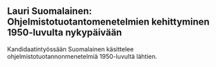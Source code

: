 ## Lauri Suomalainen: Ohjelmistotuotantomenetelmien kehittyminen 1950-luvulta nykypäivään
Kandidaatintyössään Suomalainen käsittelee ohjelmistotuotannonmenetelmiä 1950-luvultä lähtien.

